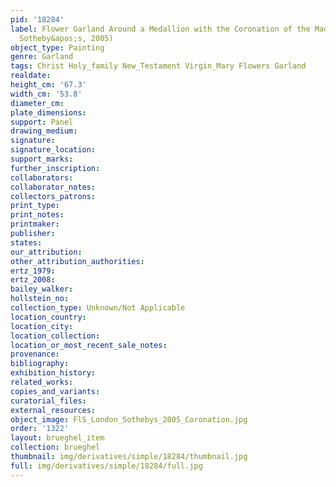 ```yaml
---
pid: '18284'
label: Flower Garland Around a Medallion with the Coronation of the Madonna (London,
  Sotheby&apos;s, 2005)
object_type: Painting
genre: Garland
tags: Christ Holy_family New_Testament Virgin_Mary Flowers Garland
realdate: 
height_cm: '67.3'
width_cm: '53.8'
diameter_cm: 
plate_dimensions: 
support: Panel
drawing_medium: 
signature: 
signature_location: 
support_marks: 
further_inscription: 
collaborators: 
collaborator_notes: 
collectors_patrons: 
print_type: 
print_notes: 
printmaker: 
publisher: 
states: 
our_attribution: 
other_attribution_authorities: 
ertz_1979: 
ertz_2008: 
bailey_walker: 
hollstein_no: 
collection_type: Unknown/Not Applicable
location_country: 
location_city: 
location_collection: 
location_or_most_recent_sale_notes: 
provenance: 
bibliography: 
exhibition_history: 
related_works: 
copies_and_variants: 
curatorial_files: 
external_resources: 
object_image: FlS_London_Sothebys_2005_Coronation.jpg
order: '1322'
layout: brueghel_item
collection: brueghel
thumbnail: img/derivatives/simple/18284/thumbnail.jpg
full: img/derivatives/simple/18284/full.jpg
---
```


